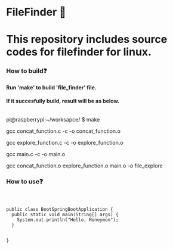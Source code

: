# FileFinder :mag_right:
# This repository includes source codes for filefinder for linux.


### How to build:question:
#### Run 'make' to build 'file_finder' file.
#### If it succesfully build, result will be as below. <pre>
pi@raspberrypi:~/worksapce/ $ make


gcc concat_function.c -c -o concat_function.o


gcc explore_function.c -c -o explore_function.o


gcc main.c -c -o main.o


gcc concat_function.o explore_function.o main.o -o file_explore
</pre>

### How to use:question:
#### <pre>
<code>
public class BootSpringBootApplication {
  public static void main(String[] args) {
    System.out.println("Hello, Honeymon");
  }

}
</code>
</pre>
